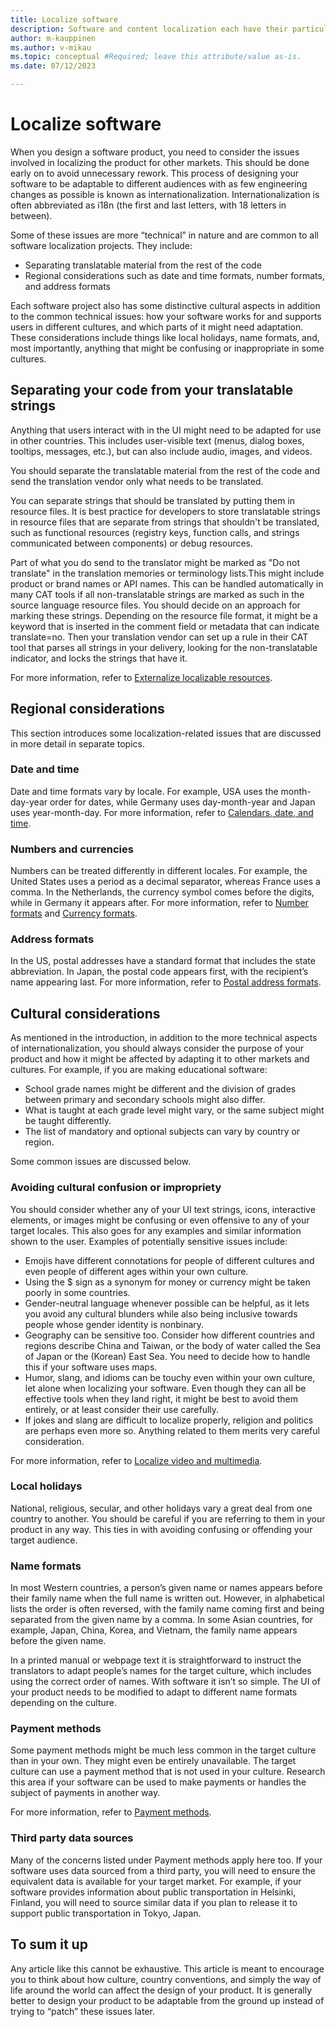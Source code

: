 ```yaml
---
title: Localize software
description: Software and content localization each have their particular characteristics that drive different localization strategies.
author: m-kauppinen
ms.author: v-mikau
ms.topic: conceptual #Required; leave this attribute/value as-is.
ms.date: 07/12/2023

--- 
```


# Localize software

When you design a software product, you need to consider the issues involved in localizing the product for other markets. This should be done early on to avoid unnecessary rework. This process of designing your software to be adaptable to different audiences with as few engineering changes as possible is known as internationalization. Internationalization is often abbreviated as i18n (the first and last letters, with 18 letters in between).

Some of these issues are more “technical” in nature and are common to all software localization projects. They include:

- Separating translatable material from the rest of the code
- Regional considerations such as date and time formats, number formats, and address formats

Each software project also has some distinctive cultural aspects in addition to the common technical issues: how your software works for and supports users in different cultures, and which parts of it might need adaptation. These considerations include things like local holidays, name formats, and, most importantly, anything that might be confusing or inappropriate in some cultures.

## Separating your code from your translatable strings

Anything that users interact with in the UI might need to be adapted for use in other countries. This includes user-visible text (menus, dialog boxes, tooltips, messages, etc.), but can also include audio, images, and videos.

You should separate the translatable material from the rest of the code and send the translation vendor only what needs to be translated.

You can separate strings that should be translated by putting them in resource files. It is best practice for developers to store translatable strings in resource files that are separate from strings that shouldn't be translated, such as functional resources (registry keys, function calls, and strings communicated between components) or debug resources.

Part of what you do send to the translator might be marked as "Do not translate" in the translation memories or terminology lists.This might include product or brand names or API names. This can be handled automatically in many CAT tools if all non-translatable strings are marked as such in the source language resource files. You should decide on an approach for marking these strings. Depending on the resource file format, it might be a keyword that is inserted in the comment field or metadata that can indicate translate=no. Then your translation vendor can set up a rule in their CAT tool that parses all strings in your delivery, looking for the non-translatable indicator, and locks the strings that have it.

For more information, refer to [Externalize localizable resources](/globalization/localizability/externalize-resources).

## Regional considerations

This section introduces some localization-related issues that are discussed in more detail in separate topics.

### Date and time

Date and time formats vary by locale. For example, USA uses the month-day-year order for dates, while Germany uses day-month-year and Japan uses year-month-day. For more information, refer to [Calendars, date, and time](../locale/calendars.md).

### Numbers and currencies

Numbers can be treated differently in different locales. For example, the United States uses a period as a decimal separator, whereas France uses a comma. In the Netherlands, the currency symbol comes before the digits, while in Germany it appears after. For more information, refer to [Number formats](../locale/number-formatting.md) and [Currency formats](../locale/currency-formats.md).

### Address formats

In the US, postal addresses have a standard format that includes the state abbreviation. In Japan, the postal code appears first, with the recipient’s name appearing last. For more information, refer to [Postal address formats](../locale/addresses.md).

## Cultural considerations

As mentioned in the introduction, in addition to the more technical aspects of internationalization, you should always consider the purpose of your product and how it might be affected by adapting it to other markets and cultures. For example, if you are making educational software:

- School grade names might be different and the division of grades between primary and secondary schools might also differ.
- What is taught at each grade level might vary, or the same subject might be taught differently.
- The list of mandatory and optional subjects can vary by country or region.

Some common issues are discussed below.

### Avoiding cultural confusion or impropriety

You should consider whether any of your UI text strings, icons, interactive elements, or images might be confusing or even offensive to any of your target locales. This also goes for any examples and similar information shown to the user. Examples of potentially sensitive issues include:

- Emojis have different connotations for people of different cultures and even people of different ages within your own culture.
- Using the $ sign as a synonym for money or currency might be taken poorly in some countries.
- Gender-neutral language whenever possible can be helpful, as it lets you avoid any cultural blunders while also being inclusive towards people whose gender identity is nonbinary.
- Geography can be sensitive too. Consider how different countries and regions describe China and Taiwan, or the body of water called the Sea of Japan or the (Korean) East Sea. You need to decide how to handle this if your software uses maps.
- Humor, slang, and idioms can be touchy even within your own culture, let alone when localizing your software. Even though they can all be effective tools when they land right, it might be best to avoid them entirely, or at least consider their use carefully.
- If jokes and slang are difficult to localize properly, religion and politics are perhaps even more so. Anything related to them merits very careful consideration.

For more information, refer to [Localize video and multimedia](../media/video-multimedia.md).

### Local holidays

National, religious, secular, and other holidays vary a great deal from one country to another. You should be careful if you are referring to them in your product in any way. This ties in with avoiding confusing or offending your target audience.

### Name formats

In most Western countries, a person’s given name or names appears before their family name when the full name is written out. However, in alphabetical lists the order is often reversed, with the family name coming first and being separated from the given name by a comma. In some Asian countries, for example, Japan, China, Korea, and Vietnam, the family name appears before the given name.

In a printed manual or webpage text it is straightforward to instruct the translators to adapt people’s names for the target culture, which includes using the correct order of names. With software it isn’t so simple. The UI of your product needs to be modified to adapt to different name formats depending on the culture.

### Payment methods

Some payment methods might be much less common in the target culture than in your own. They might even be entirely unavailable. The target culture can use a payment method that is not used in your culture. Research this area if your software can be used to make payments or handles the subject of payments in another way.

For more information, refer to [Payment methods](../internationalization/payment-methods.md).

### Third party data sources

Many of the concerns listed under Payment methods apply here too. If your software uses data sourced from a third party, you will need to ensure the equivalent data is available for your target market. For example, if your software provides information about public transportation in Helsinki, Finland, you will need to source similar data if you plan to release it to support public transportation in Tokyo, Japan.

## To sum it up

Any article like this cannot be exhaustive. This article is meant to encourage you to think about how culture, country conventions, and simply the way of life around the world can affect the design of your product. It is generally better to design your product to be adaptable from the ground up instead of trying to “patch” these issues later.
